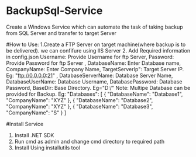 # BackupSql-Service
Create a Windows Service which can automate the task of taking backup from SQL Server and transfer to target Server

#How to Use:
1.Create a FTP Server on target machine(where backup is to be delivered). we can confifure using IIS Server
2. Add Required information in config.json
     Username: Provide Username for ftp Server,
     Password: Provide Password for ftp Server ,
     DatabaseName: Enter Database name,
     CompanyName: Enter Company Name,
     TargetServerIp": Target Server IP. Eg: "ftp://0.0.0.0:21" ,
     DatabaseServerName: Database Server Name,
     DatabaseUserName: Database Username,
     DatabasePassword: Database Password,
     BaseDir: Base Directory. Eg="D:/"
Note: Multipe Database can be provided for Backup.
Eg:  "Databases": [
        {
            "DatabaseName": "Database1",
            "CompanyName": "XYZ"
        },
        {
            "DatabaseName": "Database2",
            "CompanyName": "XYZ"
        },
        {
            "DatabaseName": "Database3",
            "CompanyName": "S"
        }
        ]


#Install Service
1. Install .NET SDK
2. Run cmd as admin and change cmd directory to required path
3. Install Using installutils tool
        
